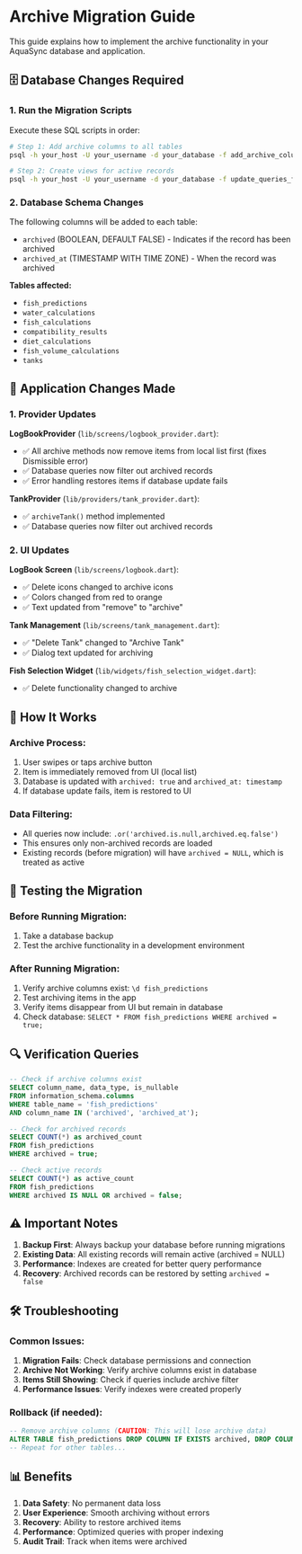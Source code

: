 # Archive Migration Guide

This guide explains how to implement the archive functionality in your AquaSync database and application.

## 🗄️ Database Changes Required

### 1. Run the Migration Scripts

Execute these SQL scripts in order:

```bash
# Step 1: Add archive columns to all tables
psql -h your_host -U your_username -d your_database -f add_archive_columns.sql

# Step 2: Create views for active records
psql -h your_host -U your_username -d your_database -f update_queries_for_archive.sql
```

### 2. Database Schema Changes

The following columns will be added to each table:

- `archived` (BOOLEAN, DEFAULT FALSE) - Indicates if the record has been archived
- `archived_at` (TIMESTAMP WITH TIME ZONE) - When the record was archived

**Tables affected:**
- `fish_predictions`
- `water_calculations`
- `fish_calculations`
- `compatibility_results`
- `diet_calculations`
- `fish_volume_calculations`
- `tanks`

## 🔧 Application Changes Made

### 1. Provider Updates

**LogBookProvider** (`lib/screens/logbook_provider.dart`):
- ✅ All archive methods now remove items from local list first (fixes Dismissible error)
- ✅ Database queries now filter out archived records
- ✅ Error handling restores items if database update fails

**TankProvider** (`lib/providers/tank_provider.dart`):
- ✅ `archiveTank()` method implemented
- ✅ Database queries now filter out archived records

### 2. UI Updates

**LogBook Screen** (`lib/screens/logbook.dart`):
- ✅ Delete icons changed to archive icons
- ✅ Colors changed from red to orange
- ✅ Text updated from "remove" to "archive"

**Tank Management** (`lib/screens/tank_management.dart`):
- ✅ "Delete Tank" changed to "Archive Tank"
- ✅ Dialog text updated for archiving

**Fish Selection Widget** (`lib/widgets/fish_selection_widget.dart`):
- ✅ Delete functionality changed to archive

## 📱 How It Works

### Archive Process:
1. User swipes or taps archive button
2. Item is immediately removed from UI (local list)
3. Database is updated with `archived: true` and `archived_at: timestamp`
4. If database update fails, item is restored to UI

### Data Filtering:
- All queries now include: `.or('archived.is.null,archived.eq.false')`
- This ensures only non-archived records are loaded
- Existing records (before migration) will have `archived = NULL`, which is treated as active

## 🚀 Testing the Migration

### Before Running Migration:
1. Take a database backup
2. Test the archive functionality in a development environment

### After Running Migration:
1. Verify archive columns exist: `\d fish_predictions`
2. Test archiving items in the app
3. Verify items disappear from UI but remain in database
4. Check database: `SELECT * FROM fish_predictions WHERE archived = true;`

## 🔍 Verification Queries

```sql
-- Check if archive columns exist
SELECT column_name, data_type, is_nullable 
FROM information_schema.columns 
WHERE table_name = 'fish_predictions' 
AND column_name IN ('archived', 'archived_at');

-- Check for archived records
SELECT COUNT(*) as archived_count 
FROM fish_predictions 
WHERE archived = true;

-- Check active records
SELECT COUNT(*) as active_count 
FROM fish_predictions 
WHERE archived IS NULL OR archived = false;
```

## ⚠️ Important Notes

1. **Backup First**: Always backup your database before running migrations
2. **Existing Data**: All existing records will remain active (archived = NULL)
3. **Performance**: Indexes are created for better query performance
4. **Recovery**: Archived records can be restored by setting `archived = false`

## 🛠️ Troubleshooting

### Common Issues:

1. **Migration Fails**: Check database permissions and connection
2. **Archive Not Working**: Verify archive columns exist in database
3. **Items Still Showing**: Check if queries include archive filter
4. **Performance Issues**: Verify indexes were created properly

### Rollback (if needed):
```sql
-- Remove archive columns (CAUTION: This will lose archive data)
ALTER TABLE fish_predictions DROP COLUMN IF EXISTS archived, DROP COLUMN IF EXISTS archived_at;
-- Repeat for other tables...
```

## 📊 Benefits

1. **Data Safety**: No permanent data loss
2. **User Experience**: Smooth archiving without errors
3. **Recovery**: Ability to restore archived items
4. **Performance**: Optimized queries with proper indexing
5. **Audit Trail**: Track when items were archived
